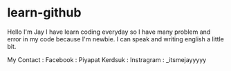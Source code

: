 # learn-github
Hello I'm Jay I have learn coding everyday so I have many problem and error in my code because I'm newbie.
I can speak and writing english a little bit.

My Contact : Facebook   : Piyapat Kerdsuk
           : Instragram : _itsmejayyyyy
